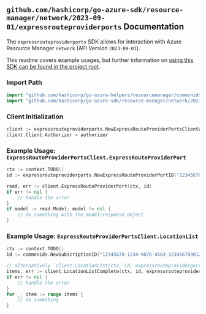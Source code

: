 
## `github.com/hashicorp/go-azure-sdk/resource-manager/network/2023-09-01/expressrouteproviderports` Documentation

The `expressrouteproviderports` SDK allows for interaction with Azure Resource Manager `network` (API Version `2023-09-01`).

This readme covers example usages, but further information on [using this SDK can be found in the project root](https://github.com/hashicorp/go-azure-sdk/tree/main/docs).

### Import Path

```go
import "github.com/hashicorp/go-azure-helpers/resourcemanager/commonids"
import "github.com/hashicorp/go-azure-sdk/resource-manager/network/2023-09-01/expressrouteproviderports"
```


### Client Initialization

```go
client := expressrouteproviderports.NewExpressRouteProviderPortsClientWithBaseURI("https://management.azure.com")
client.Client.Authorizer = authorizer
```


### Example Usage: `ExpressRouteProviderPortsClient.ExpressRouteProviderPort`

```go
ctx := context.TODO()
id := expressrouteproviderports.NewExpressRouteProviderPortID("12345678-1234-9876-4563-123456789012", "expressRouteProviderPortValue")

read, err := client.ExpressRouteProviderPort(ctx, id)
if err != nil {
	// handle the error
}
if model := read.Model; model != nil {
	// do something with the model/response object
}
```


### Example Usage: `ExpressRouteProviderPortsClient.LocationList`

```go
ctx := context.TODO()
id := commonids.NewSubscriptionID("12345678-1234-9876-4563-123456789012")

// alternatively `client.LocationList(ctx, id, expressrouteproviderports.DefaultLocationListOperationOptions())` can be used to do batched pagination
items, err := client.LocationListComplete(ctx, id, expressrouteproviderports.DefaultLocationListOperationOptions())
if err != nil {
	// handle the error
}
for _, item := range items {
	// do something
}
```
